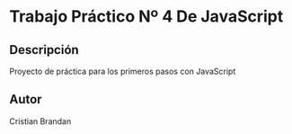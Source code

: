 # Trabajo Práctico Nº 4 De JavaScript

## Descripción

Proyecto de práctica para los primeros pasos con JavaScript

## Autor

Cristian Brandan